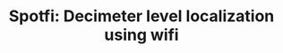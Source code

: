 ---
layout: publication
title: 'Spotfi: Decimeter level localization using wifi'
short_title: 'Spotfi: Decimeter level localization using wifi'
authors: M Kotaru, K Joshi, D Bharadia, S Katti,
conference: ACM SIGCOMM 2015
confurl: https://doi.org/10.1145/2486001
paper: /files/papers/SpotFi.pdf
excerpt: '935 cites: https://scholar.google.com/scholar?oi=bibs\&amp;hl=en\&amp;cites=11027465511092921527'
tags: Uncategorized
---